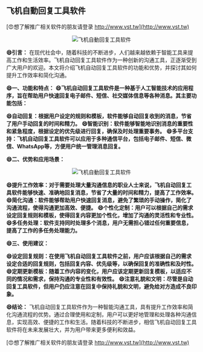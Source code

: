 ## **飞机自動回复工具软件**

[😍想了解推广相关软件的朋友请登录 http://www.vst.tw](http://www.vst.tw)

 <center><img src="https://vst.tw/MP4/tuiguang/png/6.png" alt="飞机自動回复工具软件"></center>

**😄引言：**
在现代社会中，随着科技的不断进步，人们越来越依赖于智能工具来提高工作和生活效率。飞机自动回复工具软件作为一种创新的沟通工具，正逐渐受到广大用户的欢迎。本文将介绍飞机自动回复工具软件的功能和优势，并探讨其如何提升工作效率和简化沟通。

**😄一、功能和特点：**
**😄飞机自动回复工具软件是一种基于人工智能技术的应用程序，旨在帮助用户快速回复电子邮件、短信、社交媒体信息等各种消息。其主要功能包括：**

**😄自动回复：根据用户设定的规则和模板，软件能够自动回复收到的消息，节省了用户手动回复的时间和精力。**
**😄智能识别：软件能够智能地识别消息的重要性和紧急程度，根据设定的优先级进行回复，确保及时处理重要事务。**
**😄多平台支持：飞机自动回复工具软件可以应用于多种通信平台，包括电子邮件、短信、微信、WhatsApp等，方便用户统一管理消息回复。**

**😄二、优势和应用场景：**

 <center><img src="https://vst.tw/MP4/tuiguang/png/6.png" alt="飞机自動回复工具软件"></center>

**😄提升工作效率：对于需要处理大量沟通信息的职业人士来说，飞机自动回复工具软件能够快速、准确地回复消息，节省了大量的时间和精力，提高了工作效率。**
**😄简化沟通：软件能够帮助用户快速回复消息，避免了繁琐的手动操作，简化了沟通流程，使得沟通更加高效、便捷。**
**😄个性化定制：用户可以根据自己的需求设定回复规则和模板，使得回复内容更加个性化，增加了沟通的灵活性和专业性。**
**😄多任务处理：软件支持同时处理多个消息，用户无需担心错过任何重要信息，提高了工作的多任务处理能力。**

**😄三、使用建议：**

**😄设定回复规则：在使用飞机自动回复工具软件之前，用户应该根据自己的需求设定合适的回复规则，包括回复内容、优先级等，以确保回复的准确性和及时性。**
**😄定期更新模板：随着工作内容的变化，用户应该定期更新回复模板，以适应不同的情况和需求，保持沟通的专业性和有效性。**
**😄注意礼貌和文明：尽管是自动回复工具软件，但用户仍应注意在回复中保持礼貌和文明，避免给对方造成不良印象。**

**😄结论：**
飞机自动回复工具软件作为一种智能沟通工具，具有提升工作效率和简化沟通流程的优势。通过合理使用和定制，用户可以更好地管理和处理各种沟通信息，实现高效、便捷的工作和生活。随着科技的不断进步，相信飞机自动回复工具软件将在未来发展壮大，并为用户带来更多便利和效益。

[😍想了解推广相关软件的朋友请登录 http://www.vst.tw](http://www.vst.tw)



